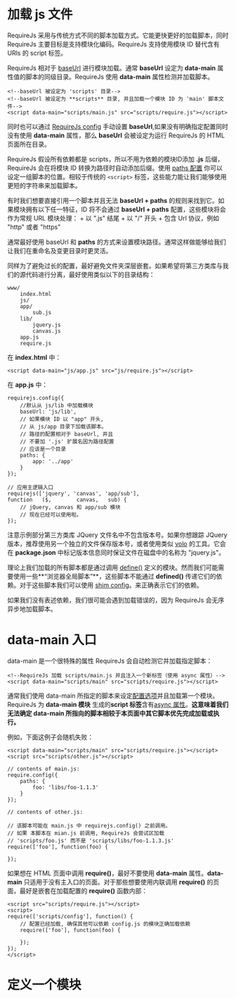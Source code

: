 # 加载 js 文件

RequireJs 采用与传统方式不同的脚本加载方式。它能更快更好的加载脚本，同时 RequireJs 主要目标是支持模块化编码。RequireJs 支持使用模块 ID 替代含有 URls 的 script 标签。

RequireJs 相对于 [baseUrl]() 进行模块加载。通常 **baseUrl** 设定为 **data-main** 属性值的脚本的同级目录。RequireJs 使用 **data-main** 属性检测并加载脚本。
```
<!--baseUrl 被设定为 'scripts' 目录-->
<!--baseUrl 被设定为 **scripts** 目录, 并且加载一个模块 ID 为 'main' 脚本文件-->
<script data-main="scripts/main.js" src="scripts/require.js"></script>
```

同时也可以通过 [RequireJs config]() 手动设置 **baseUrl**,如果没有明确指定配置同时没有使用 **data-main** 属性，那么 **baseUrl** 会被设定为运行 RequireJs 的 HTML 页面所在目录。

RequireJs 假设所有依赖都是 scripts，所以不用为依赖的模块ID添加 **.js** 后缀，RequireJs 会在将模块 ID 转换为路径时自动添加后缀。使用 [paths 配置]() 你可以设定一组脚本的位置。相较于传统的 ```<script>``` 标签，这些能力能让我们能够使用更短的字符串来加载脚本。

有时我们想要直接引用一个脚本并且无法 **baseUrl + paths** 的规则来找到它。如果模块拥有以下任一特征，ID 将不会通过 **baseUrl + paths** 配置，这些模块将会作为常规 URL 模块处理：
    + 以 ".js" 结尾
    + 以 "/" 开头
    + 包含 Url 协议，例如 "http" 或者 "https"

通常最好使用 baseUrl 和 **paths** 的方式来设置模块路径。通常这样做能够给我们让我们在重命名及变更目录时更灵活。

同样为了避免过长的配置，最好避免文件夹深层嵌套。如果希望将第三方类库与我们的源代码进行分离，最好使用类似以下的目录结构：
```
www/
    index.html
    js/
    app/
        sub.js
    lib/
        jquery.js
        canvas.js
    app.js
    require.js
```

在 **index.html** 中：
```
<script data-main="js/app.js" src="js/require.js"></script>
```

在 **app.js** 中：
```
requirejs.config({
    //默认从 js/lib 中加载模块
    baseUrl: 'js/lib',
    // 如果模块 ID 以 "app" 开头,
    // 从 js/app 目录下加载该脚本。
    // 路径的配置相对于 baseUrl, 并且
    // 不要加 '.js' 扩展名因为路径配置
    // 应该是一个目录
    paths: {
        app: '../app'
    }
});

// 应用主逻辑入口
requirejs(['jquery', 'canvas', 'app/sub'],
function   ($,        canvas,   sub) {
    // jQuery, canvas 和 app/sub 模块
    // 现在已经可以使用啦。
});
```

注意示例部分第三方类库 JQuery 文件名中不包含版本号。如果你想跟踪 JQuery 版本，推荐使用另一个独立的文件保存版本号，或者使用类似 [volo](https://github.com/volojs/volo) 的工具。它会在 **package.json** 中标记版本信息同时保证文件在磁盘中的名称为 "jquery.js"。

理论上我们加载的所有脚本都是通过调用 [define()]() 定义的模块。然而我们可能需要使用一些**“浏览器全局脚本”**，这些脚本不能通过 **defined()** 传递它们的依赖。对于这些脚本我们可以使用 [shim config]()。来正确表示它们的依赖。

如果我们没有表述依赖，我们很可能会遇到加载错误的，因为 RequireJs 会无序异步地加载脚本。

# data-main 入口

data-main 是一个很特殊的属性 RequireJs 会自动检测它并加载指定脚本：
```
<!--RequireJs 加载 scripts/main.js 并且注入一个新标签（使用 async 属性）-->
<script data-main="scripts/main" src="scripts/require.js"></script>
```

通常我们使用 data-main 所指定的脚本来设定[配置选项]()并且加载第一个模块。RequireJs 为 **data-main 模块** 生成的**script 标签**含有[async 属性](https://developer.mozilla.org/en-US/docs/Web/HTML/Element/script#attr-async)。**这意味着我们无法确定 data-main 所指向的脚本相较于本页面中其它脚本优先完成加载或执行。**

例如，下面这例子会随机失败：
```
<script data-main="scripts/main" src="scripts/require.js"></script>
<script src="scripts/other.js"></script>
```

```
// contents of main.js:
require.config({
    paths: {
        foo: 'libs/foo-1.1.3'
    }
});
```

```
// contents of other.js:

// 该脚本可能在 main.js 中 requirejs.config() 之前调用。
// 如果 本脚本在 mian.js 前调用, RequireJs 会尝试区加载
// 'scripts/foo.js' 而不是 'scripts/libs/foo-1.1.3.js'
require(['foo'], function(foo) {

});
```

如果想在 HTML 页面中调用 **require()**，最好不要使用 **data-main** 属性。**data-main** 只适用于没有主入口的页面。对于那些想要使用内联调用 **require()** 的页面，最好是嵌套在加载配置的 **require()** 函数内部：
```
<script src="scripts/require.js"></script>
<script>
require(['scripts/config'], function() {
    // 配置已经加载, 确保其他可以依赖 config.js 的模块正确加载依赖
    require(['foo'], function(foo) {

    });
});
</script>
```

# 定义一个模块


